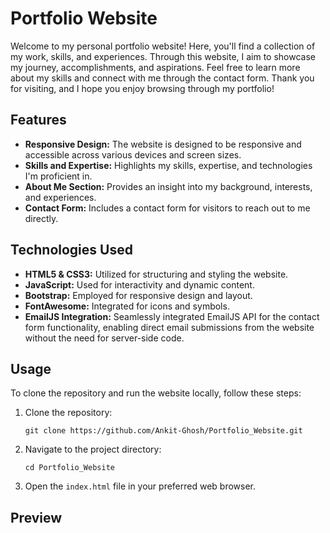 # Portfolio Website

Welcome to my personal portfolio website! Here, you'll find a collection of my work, skills, and experiences.
Through this website, I aim to showcase my journey, accomplishments, and aspirations. Feel free to learn more about my skills and connect with me through the contact form.
Thank you for visiting, and I hope you enjoy browsing through my portfolio!

## Features

- **Responsive Design:** The website is designed to be responsive and accessible across various devices and screen sizes.
- **Skills and Expertise:** Highlights my skills, expertise, and technologies I'm proficient in.
- **About Me Section:** Provides an insight into my background, interests, and experiences.
- **Contact Form:** Includes a contact form for visitors to reach out to me directly.

## Technologies Used

- **HTML5 & CSS3:** Utilized for structuring and styling the website.
- **JavaScript:** Used for interactivity and dynamic content.
- **Bootstrap:** Employed for responsive design and layout.
- **FontAwesome:** Integrated for icons and symbols.
- **EmailJS Integration:** Seamlessly integrated EmailJS API for the contact form functionality, enabling direct email submissions from the website without the need for server-side code.

## Usage

To clone the repository and run the website locally, follow these steps:

1. Clone the repository:

   ```
   git clone https://github.com/Ankit-Ghosh/Portfolio_Website.git
   ```

2. Navigate to the project directory:

   ```
   cd Portfolio_Website
   ```

3. Open the `index.html` file in your preferred web browser.

## Preview


